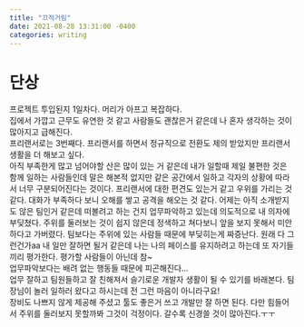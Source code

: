 ```yaml
---
title: "끄적거림"
date: 2021-08-28 13:31:00 -0400
categories: writing
---
```


# 단상   
프로젝트 투입된지 1일차다. 머리가 아프고 복잡하다.   
집에서 가깝고 근무도 유연한 것 같고 사람들도 괜찮은거 같은데 나 혼자 생각하는 것이 많아지고 급해진다.   
프리랜서로는 3번째다. 프리랜서를 하면서 정규직으로 전환도 제의 받았지만 프리랜서 생활을 더 해보고 싶다.   
아직 부족한게 많고 넘어야할 산은 많이 있는 거 같은데 내가 일할때 제일 불편한 것은 함께 일하는 사람들인데 말은 해본적 없지만 같은 공간에서 일하고 각자의 상황에 따라서 너무 구분되어진다는 것이다. 프리랜서에 대한 편견도 있는거 같고 우위를 가리는 것 같다.
대화가 부족하다 보니 오해를 쌓고 공격을 해오는 것 같다.
어제는 아직 소개받지도 않은 팀인거 같은데 떠볼려고 하는 건지 업무파악하고 있는데 의도적으로 내 의자에 부딪쳤다.
주위를 둘러보는 것이 쉽지 않은데 정색하고 쳐다보니 앞을 보지 못해서 미안하다고 가버렸다. 
팀보다는 주위에 있는 사람들 때문에 부딪히는게 짜증난다.
원래 다 그런건가aa
내 일만 잘하면 될거 같은데 나는 나의 페이스를 유지하려고 하는데 또 자기들끼리 평가한다. 평가할 사람들이 아닌데 참~   
업무파악보다는 배려 없는 행동들 때문에 피곤해진다...   
업무 잘하고 팀원들하고 잘 친해져서 슬기로운 개발자 생활이 될 수 있기를 바래본다. 팀장님이 놀러 일하러 왔다고 하시는데 전 그런 마음이 아니라구요!   
장비도 나쁘지 않게 제공해 주셨고 툴도 좋은거 쓰고 개발만 잘 하면 된다. 다만 힘들어서 주위를 둘러보지 못할까봐 그것이 걱정이다.
갈수록 신경쓸 것이 많아진다.ㅜㅜ
